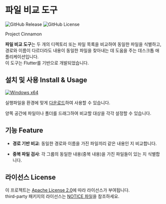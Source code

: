 # 파일 비교 도구
![GitHub Release](https://img.shields.io/github/v/release/lucusowl/cinnamon)
![GitHub License](https://img.shields.io/github/license/lucusowl/cinnamon)

Project Cinnamon  

**파일 비교 도구**는 두 개의 디렉토리 또는 파일 목록을 비교하여 동일한 파일을 식별하고, 경로와 이름이 다르더라도 내용이 동일한 파일을 찾아내는 데 도움을 주는 데스크톱 애플리케이션입니다.  
이 도구는 Flutter를 기반으로 개발되었습니다.  

## 설치 및 사용 Install & Usage
[![Windows x64](https://img.shields.io/badge/Windows_x64-blue.svg)](https://github.com/lucusowl/cinnamon/releases/download/v1.1.0/release-v1.1.0-windows-x64.zip)

실행파일을 환경에 맞게 [다운로드](https://github.com/lucusowl/cinnamon/releases/latest/)하여 사용할 수 있습니다.  

양쪽 공간에 파일이나 폴더를 드래그하여 비교할 대상을 각각 설정할 수 있습니다.  

## 기능 Feature

- **경로 기반 비교**: 동일한 경로와 이름을 가진 파일끼리 같은 내용인 지 비교합니다.

- **중복 파일 검사**: 각 그룹의 동일한 내용(중복 내용)을 가진 파일들이 있는 지 식별합니다.

## 라이선스 License

이 프로젝트는 [Apache License 2.0](LICENSE)에 따라 라이선스가 부여됩니다.  
third-party 패키지의 라이선스는 [NOTICE 파일](NOTICE)을 참조하세요.  